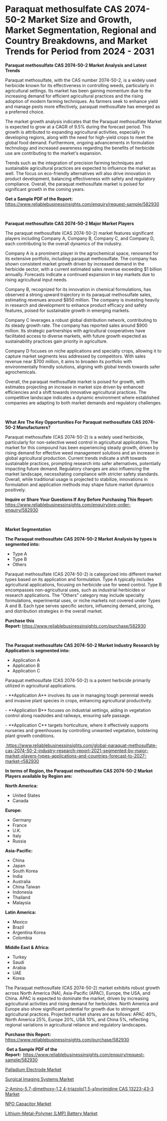 <p><h1>Paraquat methosulfate CAS 2074-50-2 Market Size and Growth, Market Segmentation, Regional and Country Breakdowns, and Market Trends for Period from 2024 -  2031</h1></p><p><strong>Paraquat methosulfate CAS 2074-50-2 Market Analysis and Latest Trends</strong></p>
<p><p>Paraquat methosulfate, with the CAS number 2074-50-2, is a widely used herbicide known for its effectiveness in controlling weeds, particularly in agricultural settings. Its market has been gaining momentum due to the increasing demand for efficient agricultural practices and the rising adoption of modern farming techniques. As farmers seek to enhance yield and manage pests more effectively, paraquat methosulfate has emerged as a preferred choice.</p><p>The market growth analysis indicates that the Paraquat methosulfate Market is expected to grow at a CAGR of 9.5% during the forecast period. This growth is attributed to expanding agricultural activities, especially in developing regions, along with the need for high-yield crops to meet the global food demand. Furthermore, ongoing advancements in formulation technology and increased awareness regarding the benefits of herbicide use are contributing to the market's expansion.</p><p>Trends such as the integration of precision farming techniques and sustainable agricultural practices are expected to influence the market as well. The focus on eco-friendly alternatives will also drive innovation in product development, balancing effectiveness with safety and regulatory compliance. Overall, the paraquat methosulfate market is poised for significant growth in the coming years.</p></p>
<p><strong>Get a Sample PDF of the Report:&nbsp;</strong> <a href="https://www.reliablebusinessinsights.com/enquiry/request-sample/582930?utm_campaign=1399&utm_medium=2&utm_source=Github&utm_content=ia&utm_term=27092024&utm_id=paraquat-methosulfate-cas-2074-50-2">https://www.reliablebusinessinsights.com/enquiry/request-sample/582930</a></p>
<p>&nbsp;</p>
<p><strong>Paraquat methosulfate CAS 2074-50-2 Major Market Players</strong></p>
<p><p>The paraquat methosulfate (CAS 2074-50-2) market features significant players including Company A, Company B, Company C, and Company D, each contributing to the overall dynamics of the industry. </p><p>Company A is a prominent player in the agrochemical space, renowned for its extensive portfolio, including paraquat methosulfate. The company has shown consistent market growth driven by increased demand in the herbicide sector, with a current estimated sales revenue exceeding $1 billion annually. Forecasts indicate a continued expansion in key markets due to rising agricultural input needs.</p><p>Company B, recognized for its innovation in chemical formulations, has observed a strong upward trajectory in its paraquat methosulfate sales, estimating revenues around $850 million. The company is investing heavily in research and development to enhance product efficacy and safety features, poised for sustainable growth in emerging markets.</p><p>Company C leverages a robust global distribution network, contributing to its steady growth rate. The company has reported sales around $900 million. Its strategic partnerships with agricultural cooperatives have facilitated access to diverse markets, with future growth expected as sustainability practices gain priority in agriculture.</p><p>Company D focuses on niche applications and specialty crops, allowing it to capture market segments less addressed by competitors. With sales revenue near $700 million, it aims to broaden its portfolio with environmentally friendly solutions, aligning with global trends towards safer agrochemicals.</p><p>Overall, the paraquat methosulfate market is poised for growth, with estimates projecting an increase in market size driven by enhanced efficiencies and a shift towards innovative agricultural practices. The competitive landscape indicates a dynamic environment where established companies are adapting to both market demands and regulatory challenges.</p></p>
<p>&nbsp;</p>
<p><strong>What Are The Key Opportunities For Paraquat methosulfate CAS 2074-50-2 Manufacturers?</strong></p>
<p><p>Paraquat methosulfate (CAS 2074-50-2) is a widely used herbicide, particularly for non-selective weed control in agricultural applications. The market for this compound has been experiencing steady growth, driven by rising demand for effective weed management solutions and an increase in global agricultural production. Current trends indicate a shift towards sustainable practices, prompting research into safer alternatives, potentially impacting future demand. Regulatory changes are also influencing the market landscape, necessitating compliance with stricter safety standards. Overall, while traditional usage is projected to stabilize, innovations in formulation and application methods may shape future market dynamics positively.</p></p>
<p><strong>Inquire or Share Your Questions If Any Before Purchasing This Report:</strong> <a href="https://www.reliablebusinessinsights.com/enquiry/pre-order-enquiry/582930?utm_campaign=1399&utm_medium=2&utm_source=Github&utm_content=ia&utm_term=27092024&utm_id=paraquat-methosulfate-cas-2074-50-2">https://www.reliablebusinessinsights.com/enquiry/pre-order-enquiry/582930</a></p>
<p>&nbsp;</p>
<p><strong>Market Segmentation</strong></p>
<p><strong>The Paraquat methosulfate CAS 2074-50-2 Market Analysis by types is segmented into:</strong></p>
<p><ul><li>Type A</li><li>Type B</li><li>Others</li></ul></p>
<p><p>Paraquat methosulfate (CAS 2074-50-2) is categorized into different market types based on its application and formulation. Type A typically includes agricultural applications, focusing on herbicide use for weed control. Type B encompasses non-agricultural uses, such as industrial herbicides or research applications. The "Others" category may include specialty formulations, experimental uses, or niche markets not covered under Types A and B. Each type serves specific sectors, influencing demand, pricing, and distribution strategies in the overall market.</p></p>
<p><strong>Purchase this Report:&nbsp;</strong><a href="https://www.reliablebusinessinsights.com/purchase/582930?utm_campaign=1399&utm_medium=2&utm_source=Github&utm_content=ia&utm_term=27092024&utm_id=paraquat-methosulfate-cas-2074-50-2">https://www.reliablebusinessinsights.com/purchase/582930</a></p>
<p>&nbsp;</p>
<p><strong>The Paraquat methosulfate CAS 2074-50-2 Market Industry Research by Application is segmented into:</strong></p>
<p><ul><li>Application A</li><li>Application B</li><li>Application C</li></ul></p>
<p><p>Paraquat methosulfate (CAS 2074-50-2) is a potent herbicide primarily utilized in agricultural applications. </p><p>- **Application A** involves its use in managing tough perennial weeds and invasive plant species in crops, enhancing agricultural productivity.  </p><p>- **Application B** focuses on industrial settings, aiding in vegetation control along roadsides and railways, ensuring safe passage.  </p><p>- **Application C** targets horticulture, where it effectively supports nurseries and greenhouses by controlling unwanted vegetation, bolstering plant growth conditions.</p></p>
<p><a href="https://www.reliablebusinessinsights.com/global-paraquat-methosulfate-cas-2074-50-2-industry-research-report-2021-segmented-by-major-market-players-types-applications-and-countries-forecast-to-2027-market-r582930?utm_campaign=1399&utm_medium=2&utm_source=Github&utm_content=ia&utm_term=27092024&utm_id=paraquat-methosulfate-cas-2074-50-2">&nbsp;https://www.reliablebusinessinsights.com/global-paraquat-methosulfate-cas-2074-50-2-industry-research-report-2021-segmented-by-major-market-players-types-applications-and-countries-forecast-to-2027-market-r582930</a></p>
<p><strong>In terms of Region, the Paraquat methosulfate CAS 2074-50-2 Market Players available by Region are:</strong></p>
<p>
    <p> <strong> North America: </strong>
        <ul>
            <li>United States</li>
            <li>Canada</li>
        </ul>
        </p> 
    <p> <strong> Europe: </strong>
        <ul>
            <li>Germany</li>
            <li>France</li>
            <li>U.K.</li>
            <li>Italy</li>
            <li>Russia</li>
        </ul>
        </p> 
    <p> <strong> Asia-Pacific: </strong>
        <ul>
            <li>China</li>
            <li>Japan</li>
            <li>South Korea</li>
            <li>India</li>
            <li>Australia</li>
            <li>China Taiwan</li>
            <li>Indonesia</li>
            <li>Thailand</li>
            <li>Malaysia</li>
        </ul>
        </p> 
    <p> <strong> Latin America: </strong>
        <ul>
            <li>Mexico</li>
            <li>Brazil</li>
            <li>Argentina Korea</li>
            <li>Colombia</li>
        </ul>
        </p> 
    <p> <strong> Middle East & Africa: </strong>
        <ul>
            <li>Turkey</li>
            <li>Saudi</li>
            <li>Arabia</li>
            <li>UAE</li>
            <li>Korea</li>
        </ul>
    </p>
    </p>
<p><p>The Paraquat methosulfate (CAS 2074-50-2) market exhibits robust growth across North America (NA), Asia-Pacific (APAC), Europe, the USA, and China. APAC is expected to dominate the market, driven by increasing agricultural activities and rising demand for herbicides. North America and Europe also show significant potential for growth due to stringent agricultural practices. Projected market shares are as follows: APAC 40%, North America 25%, Europe 20%, USA 10%, and China 5%, reflecting regional variations in agricultural reliance and regulatory landscapes.</p></p>
<p><strong>Purchase this Report: </strong><a href="https://www.reliablebusinessinsights.com/purchase/582930?utm_campaign=1399&utm_medium=2&utm_source=Github&utm_content=ia&utm_term=27092024&utm_id=paraquat-methosulfate-cas-2074-50-2">https://www.reliablebusinessinsights.com/purchase/582930</a></p>
<p>&nbsp;<strong>Get a Sample PDF of the Report:&nbsp;&nbsp;</strong><a href="https://www.reliablebusinessinsights.com/enquiry/request-sample/582930?utm_campaign=1399&utm_medium=2&utm_source=Github&utm_content=ia&utm_term=27092024&utm_id=paraquat-methosulfate-cas-2074-50-2">https://www.reliablebusinessinsights.com/enquiry/request-sample/582930</a></p>
<p><strong></strong></p>
<p><p><a href="https://www.linkedin.com/pulse/charting-future-comprehensive-analysis-global-palladium-9oedf?utm_campaign=1399&utm_medium=2&utm_source=Github&utm_content=ia&utm_term=27092024&utm_id=paraquat-methosulfate-cas-2074-50-2">Palladium Electrode Market</a></p><p><a href="https://issuu.com/reportprime-2/docs/surgical-imaging-systems-market-siz_986130d4b0c000?utm_campaign=1399&utm_medium=2&utm_source=Github&utm_content=ia&utm_term=27092024&utm_id=paraquat-methosulfate-cas-2074-50-2">Surgical Imaging Systems Market</a></p><p><a href="https://github.com/olyy49keyt/Market-Research-Report-List-1/blob/main/2-amino-57-dimethoxy-124-triazolo15-apyrimidine-cas-13223-43-3-market.md?utm_campaign=1399&utm_medium=2&utm_source=Github&utm_content=ia&utm_term=27092024&utm_id=paraquat-methosulfate-cas-2074-50-2">2-Amino-5,7-dimethoxy-1,2,4-triazolo[1,5-a]pyrimidine CAS 13223-43-3 Market</a></p><p><a href="https://www.linkedin.com/pulse/npo-capacitor-market-size-share-analysis-growth-trends-forecasts-mnk1f?utm_campaign=1399&utm_medium=2&utm_source=Github&utm_content=ia&utm_term=27092024&utm_id=paraquat-methosulfate-cas-2074-50-2">NPO Capacitor Market</a></p><p><a href="https://issuu.com/reportprime-2/docs/lithium-metal-polymer-lmp-battery-m_beccb158f12cba?utm_campaign=1399&utm_medium=2&utm_source=Github&utm_content=ia&utm_term=27092024&utm_id=paraquat-methosulfate-cas-2074-50-2">Lithium-Metal-Polymer (LMP) Battery Market</a></p></p>